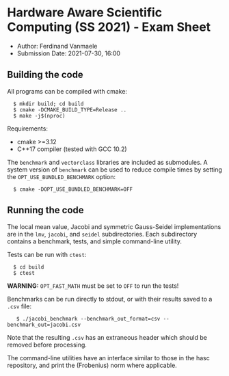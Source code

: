 # Hardware Aware Scientific Computing (SS 2021) - Exam Sheet
* Author: Ferdinand Vanmaele
* Submission Date: 2021-07-30, 16:00

## Building the code

All programs can be compiled with cmake:
```
  $ mkdir build; cd build
  $ cmake -DCMAKE_BUILD_TYPE=Release ..
  $ make -j$(nproc)
```
Requirements:
- cmake >=3.12
- C++17 compiler (tested with GCC 10.2)

The `benchmark` and `vectorclass` libraries are included as submodules. A
system version of `benchmark` can be used to reduce compile times by setting
the `OPT_USE_BUNDLED_BENCHMARK` option:
```
  $ cmake -DOPT_USE_BUNDLED_BENCHMARK=OFF
```

## Running the code

The local mean value, Jacobi and symmetric Gauss-Seidel implementations are in
the `lmv`, `jacobi`, and `seidel` subdirectories. Each subdirectory contains a
benchmark, tests, and simple command-line utility.

Tests can be run with `ctest`:
```
  $ cd build
  $ ctest
```
**WARNING:** `OPT_FAST_MATH` must be set to `OFF` to run the tests!

Benchmarks can be run directly to stdout, or with their results saved to a `.csv` file:
```
   $ ./jacobi_benchmark --benchmark_out_format=csv --benchmark_out=jacobi.csv
```
Note that the resulting `.csv` has an extraneous header which should be removed before processing.

The command-line utilities have an interface similar to those in the hasc
repository, and print the (Frobenius) norm where applicable.

